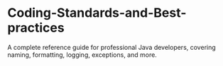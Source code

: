 # Coding-Standards-and-Best-practices
A complete reference guide for professional Java developers, covering naming, formatting, logging, exceptions, and more.
